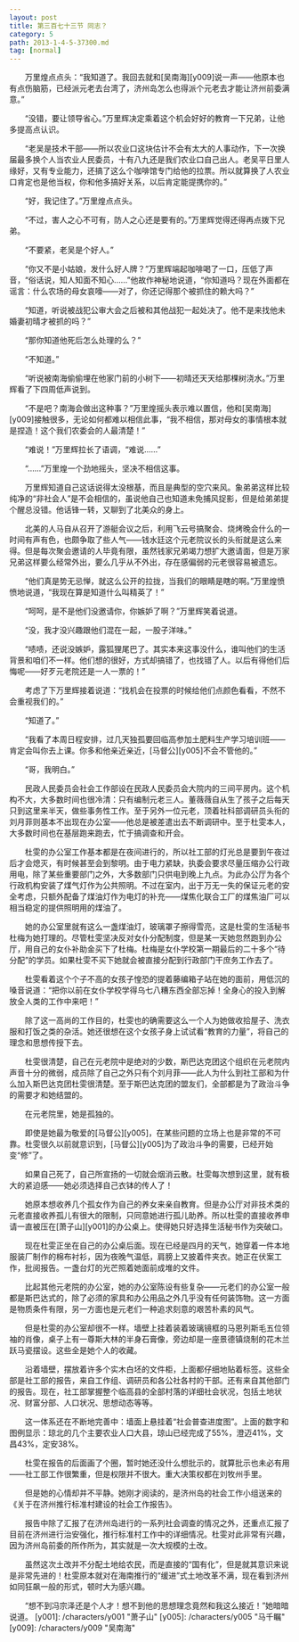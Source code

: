 ```yaml
---
layout: post
title: 第三百七十三节 同志？
category: 5
path: 2013-1-4-5-37300.md
tag: [normal]
---
```


　　万里煌点点头：“我知道了。我回去就和[吴南海][y009]说一声——他原本也有点伤脑筋，已经派元老去台湾了，济州岛怎么也得派个元老去才能让济州前委满意。”

　　“没错，要让领导省心。”万里辉决定乘着这个机会好好的教育一下兄弟，让他多提高点认识。

　　“老吴是技术干部——所以农业口这块估计不会有太大的人事动作，下一次换届最多换个人当农业人民委员，十有八九还是我们农业口自己出人。老吴平日里人缘好，又有专业能力，还搞了这么个咖啡馆专门给他的拉票。所以就算换了人农业口肯定也是他当权，你和他多搞好关系，以后肯定能提携你的。”

　　“好，我记住了。”万里煌点点头。

　　“不过，害人之心不可有，防人之心还是要有的。”万里辉觉得还得再点拨下兄弟。

　　“不要紧，老吴是个好人。”

　　“你又不是小姑娘，发什么好人牌？”万里辉端起咖啡喝了一口，压低了声音，“俗话说，知人知面不知心……”他故作神秘地说道，“你知道吗？现在外面都在谣言：什么农场的母女哀嚎——对了，你还记得那个被抓住的赖大吗？”

　　“知道，听说被战犯公审大会之后被和其他战犯一起处决了。他不是来找他未婚妻初晴才被抓的吗？”

　　“那你知道他死后怎么处理的么？”

　　“不知道。”

　　“听说被南海偷偷埋在他家门前的小树下——初晴还天天给那棵树浇水。”万里辉看了下四周低声说到。

　　“不是吧？南海会做出这种事？”万里煌摇头表示难以置信，他和[吴南海][y009]接触很多，无论如何都难以相信此事，“我不相信，那对母女的事情根本就是捏造！这个我们农委会的人最清楚！”

　　“难说！”万里辉拉长了语调，“难说……”

　　“……”万里煌一个劲地摇头，坚决不相信这事。

　　万里辉知道自己这话说得太没根基，而且是典型的空穴来风。象弟弟这样比较纯净的“非社会人”是不会相信的，虽说他自己也知道未免捕风捉影，但是给弟弟提个醒总没错。他话锋一转，又聊到了北美众的身上。

　　北美的人马自从召开了游艇会议之后，利用飞云号搞聚会、烧烤晚会什么的一时间有声有色，也颇争取了些人气——钱水廷这个元老院议长的头衔就是这么来得。但是每次聚会邀请的人毕竟有限，虽然钱家兄弟竭力想扩大邀请面，但是万家兄弟这样要么经常外出，要么几乎从不外出，存在感偏弱的元老很容易被遗忘。

　　“他们真是势无忌惮，就这么公开的拉拢，当我们的眼睛是瞎的啊。”万里煌愤愤地说道，“我现在算是知道什么叫精英了！”

　　“呵呵，是不是他们没邀请你，你嫉妒了啊？”万里辉笑着说道。

　　“没，我才没兴趣跟他们混在一起，一股子洋味。”

　　“啧啧，还说没嫉妒，露狐狸尾巴了。其实本来这事没什么，谁叫他们的生活背景和咱们不一样。他们想的很好，方式却搞错了，也找错了人。以后有得他们后悔呢——好歹元老院还是一人一票的！”

　　考虑了下万里辉接着说道：“找机会在投票的时候给他们点颜色看看，不然不会重视我们的。”

　　“知道了。”

　　“我看了本周日程安排，过几天独孤要回临高参加土肥料生产学习培训班——肯定会叫你去上课。你多和他亲近亲近，[马督公][y005]不会不管他的。”

　　“哥，我明白。”

　　民政人民委员会社会工作部设在民政人民委员会大院内的三间平房内。这个机构不大，大多数时间也很冷清：只有编制元老三人。董薇薇自从生了孩子之后每天只到这里来半天，做些事务性工作。至于另外一位元老，顶着社科部调研员头衔的刘月菲则基本不出现在办公室——他总是被差遣出去不断调研中。至于杜雯本人，大多数时间也在基层跑来跑去，忙于搞调查和开会。

　　杜雯的办公室工作基本都是在夜间进行的，所以社工部的灯光总是要到午夜过后才会熄灭，有时候甚至会到黎明。由于电力紧缺，执委会要求尽量压缩办公行政用电，除了某些重要部门之外，大多数部门只供电到晚上九点。为此办公厅为各个行政机构安装了煤气灯作为公共照明。不过在室内，出于万无一失的保证元老的安全考虑，只额外配备了煤油灯作为电灯的补充——煤焦化联合工厂的煤焦油厂可以相当稳定的提供照明用的煤油了。

　　她的办公室里就有这么一盏煤油灯，玻璃罩子擦得雪亮，这是杜雯的生活秘书杜梅为她打理的。尽管杜雯坚决反对女仆分配制度，但是某一天她忽然跑到办公厅，用自己的女仆补助金买下了杜梅。杜梅是女仆学校第一期最后的二十多个“待分配”的学员。如果杜雯不买下她就会被直接分配到行政部门干庶务工作去了。

　　杜雯看着这个个子不高的女孩子惶恐的提着藤编箱子站在她的面前，用低沉的嗓音说道：“把你以前在女仆学校学得乌七八糟东西全部忘掉！全身心的投入到解放全人类的工作中来吧！”

　　除了这一高尚的工作目的，杜雯也的确需要这么一个人为她做收拾屋子、洗衣服和打饭之类的杂活。她还很想在这个女孩子身上试试看“教育的力量”，将自己的理念和思想传授下去。

　　杜雯很清楚，自己在元老院中是绝对的少数，斯巴达克团这个组织在元老院内声音十分的微弱，成员除了自己之外只有个刘月菲——此人为什么到社工部和为什么加入斯巴达克团杜雯很清楚。至于斯巴达克团的盟友们，全部都是为了政治斗争的需要才和她结盟的。

　　在元老院里，她是孤独的。

　　即使是她最为敬爱的[马督公][y005]，在某些问题的立场上也是非常的不可靠。杜雯很久以前就意识到，[马督公][y005]为了政治斗争的需要，已经开始变“修”了。

　　如果自己死了，自己所宣扬的一切就会烟消云散。杜雯每次想到这里，就有极大的紧迫感——她必须选择自己衣钵的传人了！

　　她原本想收养几个孤女作为自己的养女来亲自教育。但是办公厅对非技术类的元老直接收养孤儿有很大的限制，只同意她进行孤儿助养。所以杜雯的直接收养申请一直被压在[萧子山][y001]的办公桌上。使得她只好选择生活秘书作为突破口。

　　现在杜雯正坐在自己的办公桌后面。现在已经是四月的天气，她穿着一件本地服装厂制作的棉布衬衫，因为夜晚气温低，肩膀上又披着件夹衣。她正在伏案工作，批阅报告。一盏台灯的光芒照着她面前成堆的文件。

　　比起其他元老院的办公室，她的办公室陈设有些复杂——元老们的办公室一般都是斯巴达式的，除了必须的家具和办公用品之外几乎没有任何装饰物。这一方面是物质条件有限，另一方面也是元老们一种追求刻意的艰苦朴素的风气。

　　但是杜雯的办公室却很不一样。墙壁上挂着装着玻璃镜框的马恩列斯毛五位领袖的肖像，桌子上有一尊斯大林的半身石膏像，旁边却是一座景德镇烧制的花木兰跃马瓷摆设。这些全是她个人的收藏。

　　沿着墙壁，摆放着许多个实木白坯的文件柜，上面都仔细地贴着标签。这些全部是社工部的报告，来自工作组、调研员和各公社各村的干部。还有来自其他部门的报告。现在，社工部掌握整个临高县的全部村落的详细社会状况，包括土地状况、财富分部、人口状况、思想动态等等。

　　这一体系还在不断地完善中：墙面上悬挂着“社会普查进度图”。上面的数字和图例显示：琼北的几个主要农业人口大县，琼山已经完成了55%，澄迈41%，文昌43%，定安38%。

　　杜雯在报告的后面画了个圈，暂时她还没什么想批示的，就算批示也未必有用——社工部工作很繁重，但是权限并不很大。重大决策权都在刘牧州手里。

　　但是她的心情却并不平静。她刚才阅读的，是济州岛的社会工作小组送来的《关于在济州推行标准村建设的社会工作报告》。

　　报告中除了汇报了在济州岛进行的一系列社会调查的情况之外，还重点汇报了目前在济州进行治安强化，推行标准村工作中的详细情况。杜雯对此非常有兴趣，因为济州岛前委的所作所为，其实就是一次大规模的土改。

　　虽然这次土改并不分配土地给农民，而是直接的“国有化”，但是就其意识来说是非常先进的！杜雯原本就对在海南推行的“缓进”式土地改革不满，现在看到济州如同狂飙一般的形式，顿时大为感兴趣。

　　“想不到冯宗泽还是个人才！想不到他的思想理念竟然和我这么接近！”她暗暗说道。
[y001]: /characters/y001 "萧子山"
[y005]: /characters/y005 "马千瞩"
[y009]: /characters/y009 "吴南海"

